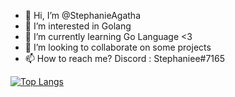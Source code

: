- 👋 Hi, I’m @StephanieAgatha
- 👀 I’m interested in Golang
- 🌱 I’m currently learning Go Language <3 
- 💞️ I’m looking to collaborate on some projects
- 📫 How to reach me? Discord : Stephaniee#7165

<!---
StephanieAgatha/StephanieAgatha is a ✨ special ✨ repository because its `README.md` (this file) appears on your GitHub profile.
You can click the Preview link to take a look at your changes.
--->

[![Top Langs](https://github-readme-stats.vercel.app/api/top-langs/?username=StephanieAgatha&layout=compact)](https://github.com/StephanieAgatha/)
